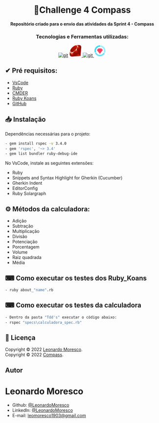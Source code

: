 <h1 align="center">📑Challenge 4 Compass </h1>


<h4 align="center">Repositório criado para o envio das atividades da Sprint 4 - Compass
  
<h3 align="center">Tecnologias e Ferramentas utilizadas:</h3>
<p align="center"> <a href="https://git-scm.com/" target="_blank" rel="noreferrer"> <img src="https://www.vectorlogo.zone/logos/git-scm/git-scm-icon.svg" alt="git" width="40" height="40"/></a> <a href="https://www.ruby-lang.org/en/" target="_blank" rel="noreferrer"> <img src="https://raw.githubusercontent.com/devicons/devicon/master/icons/ruby/ruby-original.svg" alt="ruby" width="40" height="40"/> <img src="https://img.icons8.com/color/96/000000/visual-studio--v1.png" alt="git" width="40" height="40"/> </a> <a href=https://code.visualstudio.com/ target="_blank" rel="noreferrer"> </a><a href="https://rspec.info/" target="_blank" rel="noreferrer"> <img src="https://github.com/ypek/teste-/blob/main/logo%20rspec.png" alt="rspec" width="40" height="40"/> </a> </p>
  
## ✔ Pré requisitos:
* [VsCode](https://code.visualstudio.com/)
* [Ruby](https://rubyinstaller.org/downloads/)
* [CMDER](https://cmder.net/)
* [Ruby Koans](http://rubykoans.com/)
* [GitHub](https://www.bing.com/ck/a?!&&p=a944a9613a7abbdcc7966dbc2a83fe509f78a378e05c449a7dcb6e2b0e3db9f6JmltdHM9MTY1Njg5MDA2MyZpZ3VpZD01OGIwMTZjMC1jODdiLTRjOGMtOWE0OC04ZTQ0MmQ2YzRhM2UmaW5zaWQ9NTE3OQ&ptn=3&fclid=dfaf5879-fb25-11ec-a1e9-03dc2208b9e4&u=a1aHR0cHM6Ly9naXRodWIuY29tLw&ntb=1)
  
## 📥 Instalação
Dependências necessárias para o projeto: 
```sh
- gem install rspec -v 3.4.0
- gem 'rspec', '~> 3.4'
- gem list bundler ruby-debug-ide
```
  
  No VsCode, instale as seguintes extensões:
* Ruby
* Snippets and Syntax Highlight for Gherkin (Cucumber)
* Gherkin Indent
* EditorConfig
* Ruby Solargraph

## ⚙ Métodos da calculadora:
* Adição
* Subtração
* Multiplicação
* Divisão
* Potenciação
* Porcentagem
* Volume
* Raiz quadrada
* Média

## ⌨ Como executar os testes dos Ruby_Koans
```sh
- ruby about_"name".rb
```

## ⌨ Como executar os testes da calculadora
```sh
- Dentro da pasta "Tdd's" executar o código abaixo:
- rspec "specs\calculadora_spec.rb"
```

## 📝 Licença
Copyright © 2022 [Leonardo Moresco](https://github.com/LeonardoMoresco).<br />
Copyright © 2022 [Compass](https://compass.uol/).<br /> 

## Autor
# Leonardo Moresco
* Github: [@LeonardoMoresco](https://github.com/LeonardoMoresco)
* Linkedln: [@LeonardoMoresco](https://www.linkedin.com/in/leonardo-moresco-7a4794239/)
* E-mail: leomoresco1903@gmail.com
